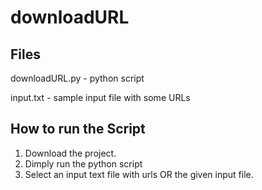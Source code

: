 downloadURL
===========

Files
-----

downloadURL.py - python script

input.txt - sample input file with some URLs

How to run the Script
---------------------

1. Download the project.
2. Dimply run the python script
3. Select an input text file with urls OR the given input file.
